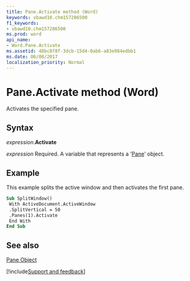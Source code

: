 ```yaml
---
title: Pane.Activate method (Word)
keywords: vbawd10.chm157286500
f1_keywords:
- vbawd10.chm157286500
ms.prod: word
api_name:
- Word.Pane.Activate
ms.assetid: 48bc8f8f-3dcb-15d4-0ab6-a83e984edbb1
ms.date: 06/08/2017
localization_priority: Normal
---
```



# Pane.Activate method (Word)

Activates the specified pane.


## Syntax

_expression_.**Activate**

_expression_ Required. A variable that represents a '[Pane](Word.Pane.md)' object.


## Example

This example splits the active window and then activates the first pane.


```vb
Sub SplitWindow() 
 With ActiveDocument.ActiveWindow 
 .SplitVertical = 50 
 .Panes(1).Activate 
 End With 
End Sub
```


## See also


[Pane Object](Word.Pane.md)

[!include[Support and feedback](~/includes/feedback-boilerplate.md)]